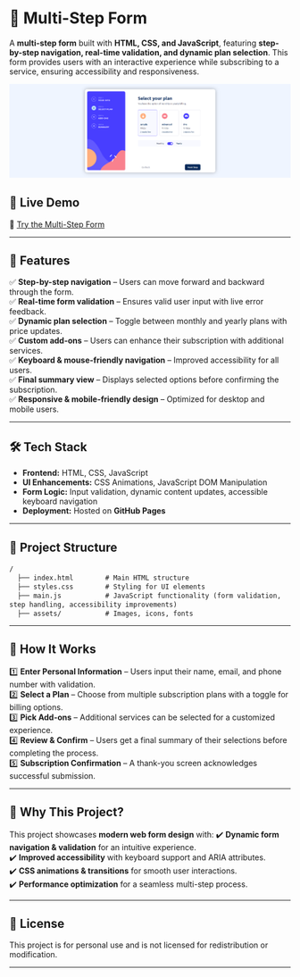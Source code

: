 # 📝 Multi-Step Form

A **multi-step form** built with **HTML, CSS, and JavaScript**, featuring **step-by-step navigation, real-time validation, and dynamic plan selection**. This form provides users with an interactive experience while subscribing to a service, ensuring accessibility and responsiveness.

![Multi-Step Form](https://raw.githubusercontent.com/noamguterman/multi-step-form/refs/heads/master/assets/images/multi-step-form-preview.png)

## 🚀 Live Demo  
🔗 [Try the Multi-Step Form](https://noamguterman.github.io/multi-step-form/)

---

## 📝 Features
✅ **Step-by-step navigation** – Users can move forward and backward through the form.  
✅ **Real-time form validation** – Ensures valid user input with live error feedback.  
✅ **Dynamic plan selection** – Toggle between monthly and yearly plans with price updates.  
✅ **Custom add-ons** – Users can enhance their subscription with additional services.  
✅ **Keyboard & mouse-friendly navigation** – Improved accessibility for all users.  
✅ **Final summary view** – Displays selected options before confirming the subscription.  
✅ **Responsive & mobile-friendly design** – Optimized for desktop and mobile users.  

---

## 🛠️ Tech Stack
- **Frontend:** HTML, CSS, JavaScript  
- **UI Enhancements:** CSS Animations, JavaScript DOM Manipulation  
- **Form Logic:** Input validation, dynamic content updates, accessible keyboard navigation  
- **Deployment:** Hosted on **GitHub Pages**  

---

## 📂 Project Structure
```
/
  ├── index.html        # Main HTML structure
  ├── styles.css        # Styling for UI elements
  ├── main.js           # JavaScript functionality (form validation, step handling, accessibility improvements)
  ├── assets/           # Images, icons, fonts
```

---

## 🎯 How It Works
1️⃣ **Enter Personal Information** – Users input their name, email, and phone number with validation.  
2️⃣ **Select a Plan** – Choose from multiple subscription plans with a toggle for billing options.  
3️⃣ **Pick Add-ons** – Additional services can be selected for a customized experience.  
4️⃣ **Review & Confirm** – Users get a final summary of their selections before completing the process.  
5️⃣ **Subscription Confirmation** – A thank-you screen acknowledges successful submission.  

---

## 🌟 Why This Project?
This project showcases **modern web form design** with:
✔️ **Dynamic form navigation & validation** for an intuitive experience.  
✔️ **Improved accessibility** with keyboard support and ARIA attributes.  
✔️ **CSS animations & transitions** for smooth user interactions.  
✔️ **Performance optimization** for a seamless multi-step process.  

---

## 🐝 License
This project is for personal use and is not licensed for redistribution or modification.  

---

